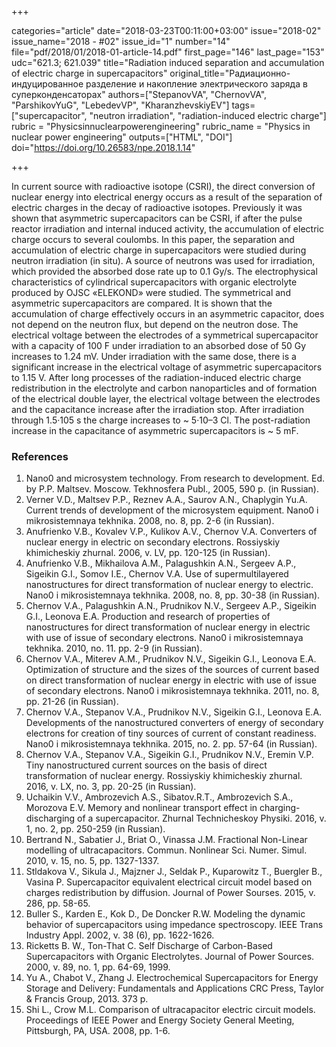 +++

categories="article"
date="2018-03-23T00:11:00+03:00"
issue="2018-02"
issue_name="2018 - #02"
issue_id="1"
number="14"
file="pdf/2018/01/2018-01-article-14.pdf"
first_page="146"
last_page="153"
udc="621.3; 621.039"
title="Radiation induced separation and accumulation of electric charge in supercapacitors"
original_title="Радиационно-индуцированное разделение и накопление электрического заряда в суперконденсаторах"
authors=["StepanovVA", "ChernovVA", "ParshikovYuG", "LebedevVP", "KharanzhevskiyEV"]
tags=["supercapacitor", "neutron irradiation", "radiation-induced electric charge"]
rubric = "Physicsinnuclearpowerengineering"
rubric_name = "Physics in nuclear power engineering"
outputs=["HTML", "DOI"]
doi="https://doi.org/10.26583/npe.2018.1.14"

+++

In current source with radioactive isotope (CSRI), the direct conversion of nuclear energy into electrical energy occurs as a result of the separation of electric charges in the decay of radioactive isotopes. Previously it was shown that asymmetric supercapacitors can be CSRI, if after the pulse reactor irradiation and internal induced activity, the accumulation of electric charge occurs to several coulombs. In this paper, the separation and accumulation of electric charge in supercapacitors were studied during neutron irradiation (in situ). A source of neutrons was used for irradiation, which provided the absorbed dose rate up to 0.1 Gy/s. The electrophysical characteristics of cylindrical supercapacitors with organic electrolyte produced by OJSC «ELEKOND» were studied. The symmetrical and asymmetric supercapacitors are compared. It is shown that the accumulation of charge effectively occurs in an asymmetric capacitor, does not depend on the neutron flux, but depend on the neutron dose. The electrical voltage between the electrodes of a symmetrical supercapacitor with a capacity of 100 F under irradiation to an absorbed dose of 50 Gy increases to 1.24 mV. Under irradiation with the same dose, there is a significant increase in the electrical voltage of asymmetric supercapacitors to 1.15 V. After long processes of the radiation-induced electric charge redistribution in the electrolyte and carbon nanoparticles and of formation of the electrical double layer, the electrical voltage between the electrodes and the capacitance increase after the irradiation stop. After irradiation through 1.5·105 s the charge increases to ~ 5·10–3 Cl. The post-radiation increase in the capacitance of asymmetric supercapacitors is ~ 5 mF.

### References

1. Nano0 and microsystem technology. From research to development. Ed. by P.P. Maltsev. Moscow. Tekhnosfera Publ., 2005, 590 p. (in Russian).
2. Verner V.D., Maltsev P.P., Reznev A.A., Saurov A.N., Chaplygin Yu.A. Current trends of development of the microsystem equipment. Nano0 i mikrosistemnaya tekhnika. 2008, no. 8, pp. 2-6 (in Russian).
3. Anufrienko V.B., Kovalev V.P., Kulikov A.V., Chernov V.A. Converters of nuclear energy in electric on secondary electrons. Rossiyskiy khimicheskiy zhurnal. 2006, v. LV, pp. 120-125 (in Russian).
4. Anufrienko V.B., Mikhailova A.M., Palagushkin A.N., Sergeev A.P., Sigeikin G.I., Somov I.E., Chernov V.A. Use of supermultilayered nanostructures for direct transformation of nuclear energy to electric. Nano0 i mikrosistemnaya tekhnika. 2008, no. 8, pp. 30-38 (in Russian).
5. Chernov V.A., Palagushkin A.N., Prudnikov N.V., Sergeev A.P., Sigeikin G.I., Leonova E.A. Production and research of properties of nanostructures for direct transformation of nuclear energy in electric with use of issue of secondary electrons. Nano0 i mikrosistemnaya tekhnika. 2010, no. 11. pp. 2-9 (in Russian).
6. Chernov V.A., Miterev A.M., Prudnikov N.V., Sigeikin G.I., Leonova E.A. Optimization of structure and the sizes of the sources of current based on direct transformation of nuclear energy in electric with use of issue of secondary electrons. Nano0 i mikrosistemnaya tekhnika. 2011, no. 8, pp. 21-26 (in Russian).
7. Chernov V.A., Stepanov V.A., Prudnikov N.V., Sigeikin G.I., Leonova E.A. Developments of the nanostructured converters of energy of secondary electrons for creation of tiny sources of current of constant readiness. Nano0 i mikrosistemnaya tekhnika. 2015, no. 2. pp. 57-64 (in Russian).
8. Chernov V.A., Stepanov V.A., Sigeikin G.I., Prudnikov N.V., Eremin V.P. Tiny nanostructured current sources on the basis of direct transformation of nuclear energy. Rossiyskiy khimicheskiy zhurnal. 2016, v. LX, no. 3, pp. 20-25 (in Russian).
9. Uchaikin V.V., Ambrozevich A.S., Sibatov.R.T., Ambrozevich S.A., Morozova E.V. Memory and nonlinear transport effect in charging-discharging of a supercapacitor. Zhurnal Technicheskoy Physiki. 2016, v. 1, no. 2, pp. 250-259 (in Russian).
10. Bertrand N., Sabatier J., Briat O., Vinassa J.M. Fractional Non-Linear modelling of ultracapacitors. Commun. Nonlinear Sci. Numer. Simul. 2010, v. 15, no. 5, pp. 1327-1337.
11. Stldakova V., Sikula J., Majzner J., Seldak P., Kuparowitz T., Buergler B., Vasina P. Supercapacitor equivalent electrical circuit model based on charges redistribution by diffusion. Journal of Power Sourses. 2015, v. 286, pp. 58-65.
12. Buller S., Karden E., Kok D., De Doncker R.W. Modeling the dynamic behavior of supercapacitors using impedance spectroscopy. IEEE Trans Industry Appl. 2002, v. 38 (6), pp. 1622-1626.
13. Ricketts B. W., Ton-That C. Self Discharge of Carbon-Based Supercapacitors with Organic Electrolytes. Journal of Power Sources. 2000, v. 89, no. 1, pp. 64-69, 1999.
14. Yu A., Chabot V., Zhang J. Electrochemical Supercapacitors for Energy Storage and Delivery: Fundamentals and Applications CRC Press, Taylor & Francis Group, 2013. 373 p.
15. Shi L., Crow M.L. Comparison of ultracapacitor electric circuit models. Proceedings of IEEE Power and Energy Society General Meeting, Pittsburgh, PA, USA. 2008, pp. 1-6.